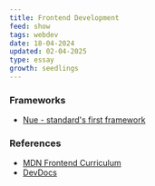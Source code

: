 ```yaml
---
title: Frontend Development
feed: show
tags: webdev
date: 18-04-2024
updated: 02-04-2025
type: essay
growth: seedlings
---
```


### Frameworks

- [Nue - standard's first framework](https://nuejs.org/)

### References
- [MDN Frontend Curriculum](https://developer.mozilla.org/en-US/curriculum/)
- [DevDocs](https://devdocs.io/)
